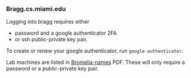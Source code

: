 ### Bragg.cs.miami.edu

Logging into bragg requires either
- password and a google authenticator 2FA
- or ssh public-private key pair. 

To create or renew your google authenticator, run `google-authenticator`.

Lab machines are listed in [Bromelia-names](https://github.com/csc-department/info/blob/main/csc-colors-names-map.pdf) PDF. These will only require a password or a public-private key pair.


